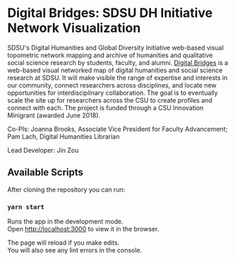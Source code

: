 # Digital Bridges: SDSU DH Initiative Network Visualization

SDSU's Digital Humanities and Global Diversity Initiative web-based visual topometric network mapping and archive of humanities and qualitative social science research by students, faculty, and alumni. [Digital Bridges](https://digitalbridges.sdsu.edu) is a web-based visual networked map of digital humanities and social science research at SDSU. It will make visible the range of expertise and interests in our community, connect researchers across disciplines, and locate new opportunities for interdisciplinary collaboration. The goal is to eventually scale the site up for researchers across the CSU to create profiles and connect with each. The project is funded through a CSU Innovation Minigrant (awarded June 2018).

Co-PIs: Joanna Brooks, Associate Vice President for Faculty Advancement; Pam Lach, Digital Humanities Librarian

Lead Developer: Jin Zou

## Available Scripts

After cloning the repository you can run:

### `yarn start` 

Runs the app in the development mode.<br>
Open [http://localhost:3000](http://localhost:3000) to view it in the browser.

The page will reload if you make edits.<br>
You will also see any lint errors in the console.
